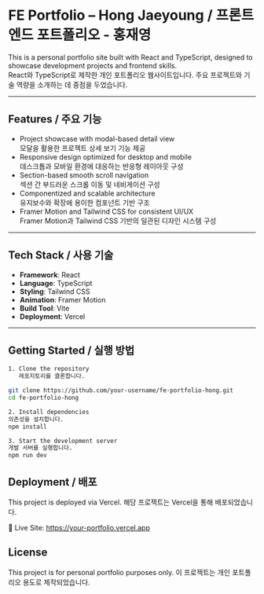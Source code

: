 # FE Portfolio – Hong Jaeyoung / 프론트엔드 포트폴리오 - 홍재영

This is a personal portfolio site built with React and TypeScript, designed to showcase development projects and frontend skills.  
React와 TypeScript로 제작한 개인 포트폴리오 웹사이트입니다. 주요 프로젝트와 기술 역량을 소개하는 데 중점을 두었습니다.

---

## Features / 주요 기능

- Project showcase with modal-based detail view  
  모달을 활용한 프로젝트 상세 보기 기능 제공
- Responsive design optimized for desktop and mobile  
  데스크톱과 모바일 환경에 대응하는 반응형 레이아웃 구성
- Section-based smooth scroll navigation  
  섹션 간 부드러운 스크롤 이동 및 네비게이션 구성
- Componentized and scalable architecture  
  유지보수와 확장에 용이한 컴포넌트 기반 구조
- Framer Motion and Tailwind CSS for consistent UI/UX  
  Framer Motion과 Tailwind CSS 기반의 일관된 디자인 시스템 구성

---

## Tech Stack / 사용 기술

- **Framework**: React  
- **Language**: TypeScript  
- **Styling**: Tailwind CSS  
- **Animation**: Framer Motion  
- **Build Tool**: Vite  
- **Deployment**: Vercel

---

## Getting Started / 실행 방법


```bash
1. Clone the repository  
   레포지토리를 클론합니다.

git clone https://github.com/your-username/fe-portfolio-hong.git
cd fe-portfolio-hong

2. Install dependencies
의존성을 설치합니다.
npm install

3. Start the development server
개발 서버를 실행합니다.
npm run dev
```
## Deployment / 배포
This project is deployed via Vercel.
해당 프로젝트는 Vercel을 통해 배포되었습니다.

🔗 Live Site: https://your-portfolio.vercel.app

## License
This project is for personal portfolio purposes only.
이 프로젝트는 개인 포트폴리오 용도로 제작되었습니다.
